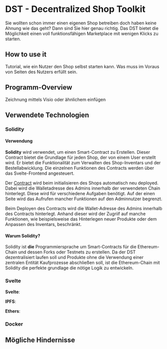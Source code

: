 # DST - Decentralized Shop Toolkit
Sie wollten schon immer einen eigenen Shop betreiben doch haben keine Ahnung wie das geht? Dann sind Sie hier genau richtig. Das DST bietet die Möglichkeit einen voll funktionsfähigen Marketplace mit wenigen Klicks zu starten.


## How to use it
Tutorial, wie ein Nutzer den Shop selbst starten kann.
Was muss im Voraus von Seiten des Nutzers erfüllt sein.


## Programm-Overview
Zeichnung mittels Visio oder ähnlichem einfügen

## Verwendete Technologien

### Solidity

#### Verwendung

**Solidity** wird verwendet, um einen Smart-Contract zu Erstellen. Dieser Contract bietet die Grundlage für jeden Shop, der von einem User erstellt wird. Er bietet die Funktionalität zum Verwalten des Shop-Inventars und der Bestellabwicklung. Die einzelnen Funktionen des Contracts werden über das Svelte-Frontend angesteuert.

Der [Contract](backend/solidity) wird beim initialisieren des Shops automatisch neu deployed. Dabei wird die Walletadresse des Admins innerhalb der verwendeten Chain hinterlegt. Diese wird für verschiedene Aufgaben benötigt. Auf der einen Seite wird das Aufrufen mancher Funktionen auf den Adminnutzer begrenzt.

Beim Deployen des Contracts wird die Wallet-Adresse des Admins innerhalb des Contracts hinterlegt. Anhand dieser wird der Zugriif auf manche Funktionen, wie beispielsweise das Hinterlegen neuer Produkte oder dem Anpassen des Inventars, beschränkt. 

#### Warum Solidity?

Solidity ist **die** Programmiersprache um Smart-Contracts für die Ethereum-Chain und dessen Forks oder Testnets zu erstellen. Da der DST dezentralisiert laufen soll und Produkte ohne die Verwendung einer zentralen Entität Kaufprozesse abschließen soll, ist die Ethereum-Chain mit Solidity die perfekte grundlage die nötige Logik zu entwickeln.

### Svelte 
**Svelte**:

**IPFS**:

**Ethers**:

### Docker

## Mögliche Hindernisse
